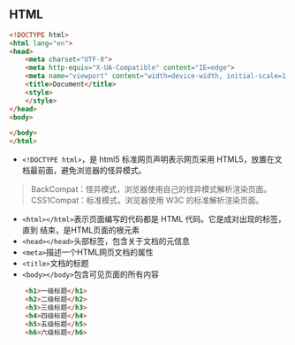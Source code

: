 ## HTML

```HTML
<!DOCTYPE html>
<html lang="en">
<head>
    <meta charset="UTF-8">
    <meta http-equiv="X-UA-Compatible" content="IE=edge">
    <meta name="viewport" content="width=device-width, initial-scale=1.0">
    <title>Document</title>
    <style>
    </style>
</head>
<body>

</body>
</html>
```

- `<!DOCTYPE html>`，是 html5 标准网页声明表示网页采用 HTML5，放置在文档最前面，避免浏览器的怪异模式。

> BackCompat：怪异模式，浏览器使用自己的怪异模式解析渲染页面。
> CSS1Compat：标准模式，浏览器使用 W3C 的标准解析渲染页面。

- `<html></html>`表示页面编写的代码都是 HTML 代码。它是成对出现的标签，直到 </html> 结束，是HTML页面的根元素
- `<head></head>`头部标签，包含关于文档的元信息
- `<meta>`描述一个HTML网页文档的属性
- `<title>`文档的标题
- `<body></body>`包含可见页面的所有内容

```HTML
    <h1>一级标题</h1>
    <h2>二级标题</h2>
    <h3>三级标题</h3>
    <h4>四级标题</h4>
    <h5>五级标题</h5>
    <h6>六级标题</h6>
```

